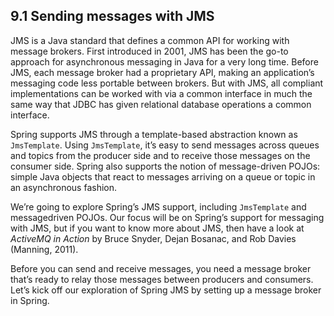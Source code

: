 ## 9.1 Sending messages with JMS

JMS is a Java standard that defines a common API for working with message brokers. First introduced in 2001, JMS has been the go-to approach for asynchronous messaging in Java for a very long time. Before JMS, each message broker had a proprietary API, making an application’s messaging code less portable between brokers. But with JMS, all compliant implementations can be worked with via a common interface in much the same way that JDBC has given relational database operations a common interface.

Spring supports JMS through a template-based abstraction known as `JmsTemplate`. Using `JmsTemplate`, it’s easy to send messages across queues and topics from the producer side and to receive those messages on the consumer side. Spring also supports the notion of message-driven POJOs: simple Java objects that react to messages arriving on a queue or topic in an asynchronous fashion.

We’re going to explore Spring’s JMS support, including `JmsTemplate` and messagedriven POJOs. Our focus will be on Spring’s support for messaging with JMS, but if you want to know more about JMS, then have a look at _ActiveMQ in Action_ by Bruce Snyder, Dejan Bosanac, and Rob Davies (Manning, 2011).

Before you can send and receive messages, you need a message broker that’s ready to relay those messages between producers and consumers. Let’s kick off our exploration of Spring JMS by setting up a message broker in Spring.


